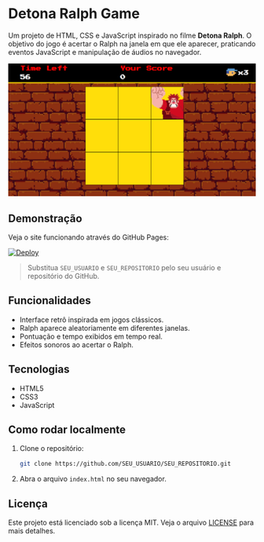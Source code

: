 # Detona Ralph Game

Um projeto de HTML, CSS e JavaScript inspirado no filme **Detona Ralph**. O objetivo do jogo é acertar o Ralph na janela em que ele aparecer, praticando eventos JavaScript e manipulação de áudios no navegador.

![Detona Ralph Game](src/images/game.png)

## Demonstração

Veja o site funcionando através do GitHub Pages:

[![Deploy](https://github.com/SEU_USUARIO/SEU_REPOSITORIO/actions/workflows/pages.yml/badge.svg)](https://SEU_USUARIO.github.io/SEU_REPOSITORIO/)

> Substitua `SEU_USUARIO` e `SEU_REPOSITORIO` pelo seu usuário e repositório do GitHub.

## Funcionalidades

- Interface retrô inspirada em jogos clássicos.
- Ralph aparece aleatoriamente em diferentes janelas.
- Pontuação e tempo exibidos em tempo real.
- Efeitos sonoros ao acertar o Ralph.

## Tecnologias

- HTML5
- CSS3
- JavaScript

## Como rodar localmente

1. Clone o repositório:
    ```sh
    git clone https://github.com/SEU_USUARIO/SEU_REPOSITORIO.git
    ```
2. Abra o arquivo `index.html` no seu navegador.

## Licença

Este projeto está licenciado sob a licença MIT. Veja o arquivo [LICENSE](LICENSE) para mais detalhes.